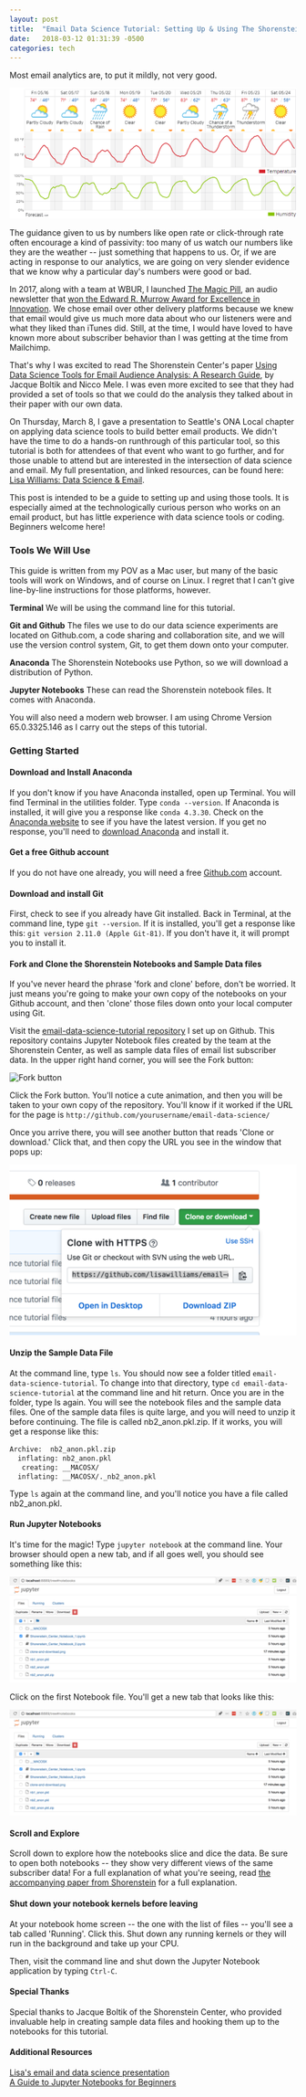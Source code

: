 ```yaml
---
layout: post
title:  "Email Data Science Tutorial: Setting Up & Using The Shorenstein Notebooks"
date:   2018-03-12 01:31:39 -0500
categories: tech
---
```


Most email analytics are, to put it mildly, not very good.

![weather](https://raw.githubusercontent.com/lisawilliams/email/gh-pages/analytics-email-weather.png)

The guidance given to us by numbers like open rate or click-through rate often encourage a kind of passivity: too many of us watch our numbers like they are the weather -- just something that happens to us.  Or, if we are acting in response to our analytics, we are going on very slender evidence that we know why a particular day's numbers were good or bad.

In 2017, along with a team at WBUR, I launched [The Magic Pill](http://www.wbur.org/magicpill), an audio newsletter that [won the Edward R. Murrow Award for Excellence in Innovation](http://legacy.wbur.org/about/blog/2017/04/25/wbur-receives-10-regional-edward-r-murrow-awards-from-the-rtdna). We chose email over other delivery platforms because we knew that email would give us much more data about who our listeners were and what they liked than iTunes did. Still, at the time, I would have loved to have known more about subscriber behavior than I was getting at the time from Mailchimp.

That's why I was excited to read The Shorenstein Center's paper [Using Data Science Tools for Email Audience Analysis: A Research Guide](https://shorensteincenter.org/wp-content/uploads/2017/10/Data-Science-Tools-for-Email-Analysis-Research-Guide.pdf?x78124), by Jacque Boltik and Nicco Mele. I was even more excited to see that they had provided a set of tools so that we could do the analysis they talked about in their paper with our own data.

On Thursday, March 8, I gave a presentation to Seattle's ONA Local chapter on applying data science tools to build better email products. We didn't have the time to do a hands-on runthrough of this particular tool, so this tutorial is both for attendees of that event who want to go further, and for those unable to attend but are interested in the intersection of data science and email. My full presentation, and linked resources, can be found here: [Lisa Williams: Data Science & Email](http://lisawilliams.github.io/email/).

This post is intended to be a guide to setting up and using those tools. It is especially aimed at the technologically curious person who works on an email product, but has little experience with data science tools or coding. Beginners welcome here!

### Tools We Will Use

This guide is written from my POV as a Mac user, but many of the basic tools will work on Windows, and of course on Linux. I regret that I can't give line-by-line instructions for those platforms, however.

**Terminal** We will be using the command line for this tutorial.

**Git and Github** The files we use to do our data science experiments are located on Github.com, a code sharing and collaboration site, and we will use the version control system, Git, to get them down onto your computer.

**Anaconda** The Shorenstein Notebooks use Python, so we will download a distribution of Python.

**Jupyter Notebooks** These can read the Shorenstein notebook files. It comes with Anaconda.

You will also need a modern web browser. I am using Chrome Version 65.0.3325.146 as I carry out the steps of this tutorial.

### Getting Started

#### Download and Install Anaconda

If you don't know if you have Anaconda installed, open up Terminal. You will find Terminal in the utilities folder. Type `conda --version`. If Anaconda is installed, it will give you a response like `conda 4.3.30`. Check on the [Anaconda website](https://www.anaconda.com/download/#macos) to see if you have the latest version. If you get no response, you'll need to [download Anaconda](https://www.anaconda.com/download/#macos) and install it.

#### Get a free Github account

If you do not have one already, you will need a free [Github.com](https://www.github.com) account.

#### Download and install Git

First, check to see if you already have Git installed. Back in Terminal, at the command line, type `git --version`. If it is installed, you'll get a response like this: `git version 2.11.0 (Apple Git-81)`. If you don't have it, it will prompt you to install it.

#### Fork and Clone the Shorenstein Notebooks and Sample Data files

If you've never heard the phrase 'fork and clone' before, don't be worried. It just means you're going to make your own copy of the notebooks on your Github account, and then 'clone' those files down onto your local computer using Git.

Visit the [email-data-science-tutorial repository](https://github.com/lisawilliams/email-data-science-tutorial) I set up on Github. This repository contains Jupyter Notebook files created by the team at the Shorenstein Center, as well as sample data files of email list subscriber data. In the upper right hand corner, you will see the Fork button:

![Fork button](https://git-scm.com/book/en/v2/images/forkbutton.png)

Click the Fork button. You'll notice a cute animation, and then you will be taken to your own copy of the repository. You'll know if it worked if the URL for the page is `http://github.com/yourusername/email-data-science/`

Once you arrive there, you will see another button that reads 'Clone or download.' Click that, and then copy the URL you see in the window that pops up:

![Clone and download from Github](https://raw.githubusercontent.com/lisawilliams/email-data-science-tutorial/master/clone-and-download.png)

#### Unzip the Sample Data File

At the command line, type `ls`. You should now see a folder titled `email-data-science-tutorial`. To change into that directory, type `cd email-data-science-tutorial` at the command line and hit return.  Once you are in the folder, type ls again. You will see the notebook files and the sample data files. One of the sample data files is quite large, and you will need to unzip it before continuing. The file is called nb2_anon.pkl.zip.  If it works, you will get a response like this:

```
Archive:  nb2_anon.pkl.zip
  inflating: nb2_anon.pkl
   creating: __MACOSX/
  inflating: __MACOSX/._nb2_anon.pkl

```
Type `ls` again at the command line, and you'll notice you have a file called nb2_anon.pkl.

#### Run Jupyter Notebooks

It's time for the magic! Type `jupyter notebook` at the command line. Your browser should open a new tab, and if all goes well, you should see something like this:

![Jupyter Notebook open screen](https://raw.githubusercontent.com/lisawilliams/email-data-science-tutorial/master/Jupyter-notebook-open-screen.png)

Click on the first Notebook file. You'll get a new tab that looks like this:

![Shorenstein Notebook #1](https://raw.githubusercontent.com/lisawilliams/email-data-science-tutorial/master/Jupyter-notebook-open-screen.png)

#### Scroll and Explore

Scroll down to explore how the notebooks slice and dice the data. Be sure to open both notebooks -- they show very different views of the same subscriber data! For a full explanation of what you're seeing, read [the accompanying paper from Shorenstein](https://shorensteincenter.org/wp-content/uploads/2017/10/Data-Science-Tools-for-Email-Analysis-Research-Guide.pdf?x78124) for a full explanation.

#### Shut down your notebook kernels before leaving

At your notebook home screen -- the one with the list of files -- you'll see a tab called 'Running'. Click this. Shut down any running kernels or they will run in the background and take up your CPU.

Then, visit the command line and shut down the Jupyter Notebook application by typing `Ctrl-C`.

#### Special Thanks

Special thanks to Jacque Boltik of the Shorenstein Center, who provided invaluable help in creating sample data files and hooking them up to the notebooks for this tutorial.

#### Additional Resources

[Lisa's email and data science presentation](http://github.io/lisawilliams/email)<br>
[A Guide to Jupyter Notebooks for Beginners](https://jupyter-notebook-beginner-guide.readthedocs.io/en/latest/what_is_jupyter.html)
